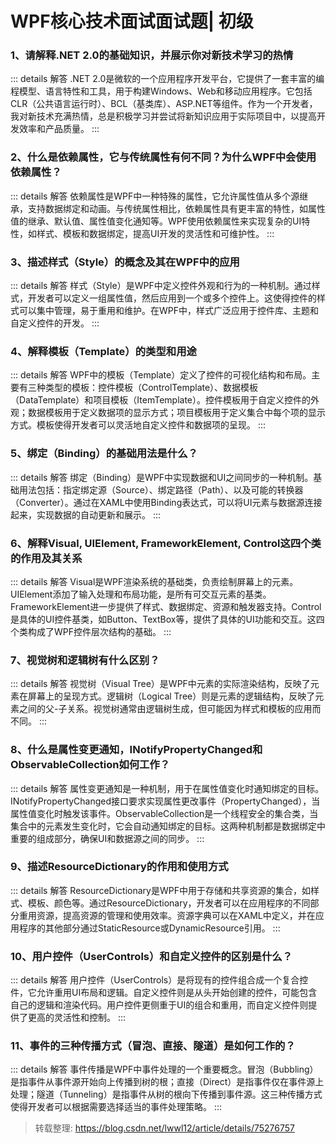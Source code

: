 # WPF核心技术面试面试题| 初级

### 1、请解释.NET 2.0的基础知识，并展示你对新技术学习的热情

::: details 解答
.NET 2.0是微软的一个应用程序开发平台，它提供了一套丰富的编程模型、语言特性和工具，用于构建Windows、Web和移动应用程序。它包括CLR（公共语言运行时）、BCL（基类库）、ASP.NET等组件。作为一个开发者，我对新技术充满热情，总是积极学习并尝试将新知识应用于实际项目中，以提高开发效率和产品质量。
:::

### 2、什么是依赖属性，它与传统属性有何不同？为什么WPF中会使用依赖属性？

::: details 解答
依赖属性是WPF中一种特殊的属性，它允许属性值从多个源继承，支持数据绑定和动画。与传统属性相比，依赖属性具有更丰富的特性，如属性值的继承、默认值、属性值变化通知等。WPF使用依赖属性来实现复杂的UI特性，如样式、模板和数据绑定，提高UI开发的灵活性和可维护性。
:::

### 3、描述样式（Style）的概念及其在WPF中的应用

::: details 解答
样式（Style）是WPF中定义控件外观和行为的一种机制。通过样式，开发者可以定义一组属性值，然后应用到一个或多个控件上。这使得控件的样式可以集中管理，易于重用和维护。在WPF中，样式广泛应用于控件库、主题和自定义控件的开发。
:::

### 4、解释模板（Template）的类型和用途

::: details 解答
WPF中的模板（Template）定义了控件的可视化结构和布局。主要有三种类型的模板：控件模板（ControlTemplate）、数据模板（DataTemplate）和项目模板（ItemTemplate）。控件模板用于自定义控件的外观；数据模板用于定义数据项的显示方式；项目模板用于定义集合中每个项的显示方式。模板使得开发者可以灵活地自定义控件和数据项的呈现。
:::

### 5、绑定（Binding）的基础用法是什么？

::: details 解答
绑定（Binding）是WPF中实现数据和UI之间同步的一种机制。基础用法包括：指定绑定源（Source）、绑定路径（Path）、以及可能的转换器（Converter）。通过在XAML中使用Binding表达式，可以将UI元素与数据源连接起来，实现数据的自动更新和展示。
:::

### 6、解释Visual, UIElement, FrameworkElement, Control这四个类的作用及其关系

::: details 解答
Visual是WPF渲染系统的基础类，负责绘制屏幕上的元素。UIElement添加了输入处理和布局功能，是所有可交互元素的基类。FrameworkElement进一步提供了样式、数据绑定、资源和触发器支持。Control是具体的UI控件基类，如Button、TextBox等，提供了具体的UI功能和交互。这四个类构成了WPF控件层次结构的基础。
:::

### 7、视觉树和逻辑树有什么区别？

::: details 解答
视觉树（Visual Tree）是WPF中元素的实际渲染结构，反映了元素在屏幕上的呈现方式。逻辑树（Logical Tree）则是元素的逻辑结构，反映了元素之间的父-子关系。视觉树通常由逻辑树生成，但可能因为样式和模板的应用而不同。
:::

### 8、什么是属性变更通知，INotifyPropertyChanged和ObservableCollection如何工作？

::: details 解答
属性变更通知是一种机制，用于在属性值变化时通知绑定的目标。INotifyPropertyChanged接口要求实现属性更改事件（PropertyChanged），当属性值变化时触发该事件。ObservableCollection是一个线程安全的集合类，当集合中的元素发生变化时，它会自动通知绑定的目标。这两种机制都是数据绑定中重要的组成部分，确保UI和数据源之间的同步。
:::

### 9、描述ResourceDictionary的作用和使用方式

::: details 解答
ResourceDictionary是WPF中用于存储和共享资源的集合，如样式、模板、颜色等。通过ResourceDictionary，开发者可以在应用程序的不同部分重用资源，提高资源的管理和使用效率。资源字典可以在XAML中定义，并在应用程序的其他部分通过StaticResource或DynamicResource引用。
:::

### 10、用户控件（UserControls）和自定义控件的区别是什么？

::: details 解答
用户控件（UserControls）是将现有的控件组合成一个复合控件，它允许重用UI布局和逻辑。自定义控件则是从头开始创建的控件，可能包含自己的逻辑和渲染代码。用户控件更侧重于UI的组合和重用，而自定义控件则提供了更高的灵活性和控制。
:::

### 11、事件的三种传播方式（冒泡、直接、隧道）是如何工作的？

::: details 解答
事件传播是WPF中事件处理的一个重要概念。冒泡（Bubbling）是指事件从事件源开始向上传播到树的根；直接（Direct）是指事件仅在事件源上处理；隧道（Tunneling）是指事件从树的根向下传播到事件源。这三种传播方式使得开发者可以根据需要选择适当的事件处理策略。
:::

> 转载整理: <https://blog.csdn.net/lwwl12/article/details/75276757>
